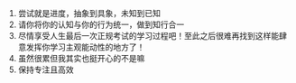 1. 尝试就是进度，抽象到具象，未知到已知
2. 请你将你的认知与你的行为统一，做到知行合一
3. 尽情享受人生最后一次正规考试的学习过程吧！至此之后很难再找到这样能肆意发挥你学习主观能动性的地方了！
4. 虽然很累但我其实也挺开心的不是嘛
5. 保持专注且高效